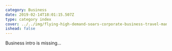 ```yaml
---
category: Business
date: 2019-02-14T18:01:15.507Z
type: category index
cover: ../../img/flying-high-demand-soars-corporate-business-travel-managers.jpg
ishead: false
---
```


Business intro is missing...